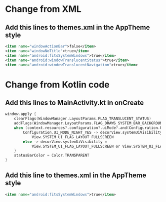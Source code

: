 # Change from XML
## Add this lines to themes.xml in the AppTheme style
```XML
<item name="windowActionBar">false</item>
<item name="windowNoTitle">true</item>
<item name="android:fitsSystemWindows">true</item>
<item name="android:windowTranslucentStatus">true</item>
<item name="android:windowTranslucentNavigation">true</item>
```
# Change from Kotlin code
## Add this lines to MainActivity.kt in onCreate
```kotlin
window.apply {
	clearFlags(WindowManager.LayoutParams.FLAG_TRANSLUCENT_STATUS)
	addFlags(WindowManager.LayoutParams.FLAG_DRAWS_SYSTEM_BAR_BACKGROUNDS)
	when (context.resources?.configuration?.uiMode?.and(Configuration.UI_MODE_NIGHT_MASK)) {
		Configuration.UI_MODE_NIGHT_YES -> decorView.systemUiVisibility =
			View.SYSTEM_UI_FLAG_LAYOUT_FULLSCREEN
		else -> decorView.systemUiVisibility =
			View.SYSTEM_UI_FLAG_LAYOUT_FULLSCREEN or View.SYSTEM_UI_FLAG_LIGHT_STATUS_BAR
	}
	statusBarColor = Color.TRANSPARENT
}
```        
## Add this line to themes.xml in the AppTheme style
```XML
<item name="android:fitsSystemWindows">true</item>
```
